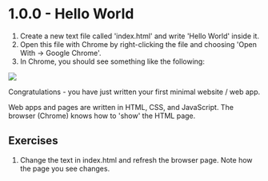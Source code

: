 # 1.0.0 - Hello World 

1. Create a new text file called 'index.html' and write 'Hello World' inside it. 
2. Open this file with Chrome by right-clicking the file and choosing 'Open With -> Google Chrome'.
3. In Chrome, you should see something like the following:

<img src='http://i.imgur.com/kN5XqOG.png'/>

Congratulations - you have just written your first minimal website / web app. 

Web apps and pages are written in HTML, CSS, and JavaScript. The browser (Chrome) knows how to 'show' the HTML page. 

## Exercises
1. Change the text in index.html and refresh the browser page. Note how the page you see changes.